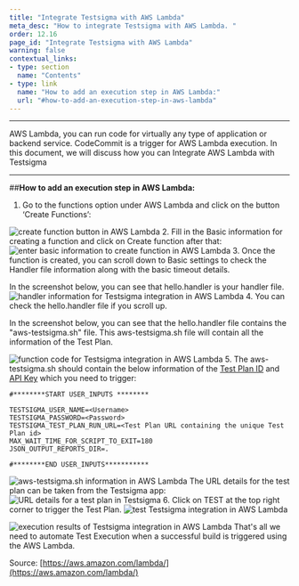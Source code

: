 ```yaml
---
title: "Integrate Testsigma with AWS Lambda"
meta_desc: "How to integrate Testsigma with AWS Lambda. "
order: 12.16
page_id: "Integrate Testsigma with AWS Lambda"
warning: false
contextual_links:
- type: section
  name: "Contents"
- type: link
  name: "How to add an execution step in AWS Lambda:"
  url: "#how-to-add-an-execution-step-in-aws-lambda"
---
```


---

AWS Lambda, you can run code for virtually any type of application or backend service. CodeCommit is a trigger for AWS Lambda execution. In this document, we will discuss how you can Integrate AWS Lambda with Testsigma
 
---
##**How to add an execution step in AWS Lambda:**
1. Go to the functions option under AWS Lambda and click on the button ‘Create Functions’:

![create function button in AWS Lambda](https://docs.testsigma.com/images/aws-labmda/create-function-button-aws-lambda.png)
2.  Fill in the Basic information for creating a function and click on Create function after that:
![enter basic information to create function in AWS Lambda](https://docs.testsigma.com/images/aws-labmda/basic-information-create-function-aws-lambda.png)
3.  Once the function is created, you can scroll down to Basic settings to check the Handler file information along with the basic timeout details.
 
In the screenshot below, you can see that hello.handler is your handler file.
 ![handler information for Testsigma integration in AWS Lambda](https://docs.testsigma.com/images/aws-labmda/handler-info-testsigma-integration-AWS-Lambda.png)
4. You can check the hello.handler file if you scroll up.
 
In the screenshot below, you can see that the hello.handler file contains the "aws-testsigma.sh" file. This aws-testsigma.sh file will contain all the information of the Test Plan.
 
![function code for Testsigma integration in AWS Lambda](https://docs.testsigma.com/images/aws-labmda/testsigma-integration-function-code-aws-lambda.png
 )
5.  The aws-testsigma.sh should contain the below information of the [Test Plan ID](https://testsigma.com/docs/continuous-integration/get-test-plan-details/) and [API Key](https://testsigma.com/docs/configuration/api-keys/) which you need to trigger:
 
```shell
#********START USER_INPUTS ********

TESTSIGMA_USER_NAME=<Username>
TESTSIGMA_PASSWORD=<Password>
TESTSIGMA_TEST_PLAN_RUN_URL=<Test Plan URL containing the unique Test Plan id>
MAX_WAIT_TIME_FOR_SCRIPT_TO_EXIT=180
JSON_OUTPUT_REPORTS_DIR=.

#********END USER_INPUTS***********
```

![aws-testsigma.sh information in AWS Lambda](https://docs.testsigma.com/images/aws-labmda/aws-testsigma-sh-aws-lambda.png
 )
The URL details for the test plan can be taken from the Testsigma app:
![URL details for a test plan in Testsigma](https://s3.amazonaws.com/static-docs.testsigma.com/new_images/continuous-integration/aws-labmda/url-details-test-plan-testsigma.png)
6. Click on TEST at the top right corner to trigger the Test Plan.
![test Testsigma integration in AWS Lambda](https://docs.testsigma.com/images/aws-labmda/test-testsigma-integration-aws-lambda.png)

![execution results of Testsigma integration in AWS Lambda](https://docs.testsigma.com/images/aws-labmda/testsigma-integration-execution-result-aws-lambda.png)
That's all we need to automate Test Execution when a successful build is triggered using the AWS Lambda.
 
 
 
Source: [https://aws.amazon.com/lambda/](https://aws.amazon.com/lambda/)

